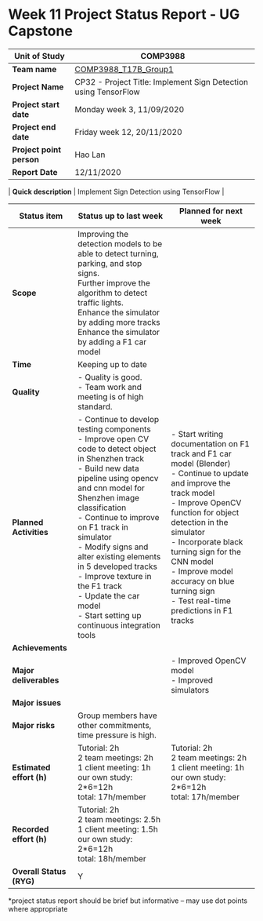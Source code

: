 # Week 11 Project Status Report - UG Capstone

| **Unit of Study**        | COMP3988                                                                      |
| ------------------------ | ----------------------------------------------------------------------------- |
| **Team name**            | [COMP3988_T17B_Group1](https://bitbucket.org/RobertJia/comp3988_t17b_group1/) |
| **Project Name**         | CP32 - Project Title: Implement Sign Detection using TensorFlow               |
| **Project start date**   | Monday week 3, 11/09/2020                                                     |
| **Project end date**     | Friday week 12, 20/11/2020                                                    |
| **Project point person** | Hao Lan                                                                       |
| **Report Date**          | 12/11/2020                                                                    |

 

| **Quick description** | Implement Sign Detection using TensorFlow |

 

| **Status item**          | **Status up to last week**                                                                                                                                                                                                                                                                                                                                                                                                              | **Planned for next week**                                                                                                                                                                                                                                                                                                                       |
| ------------------------ | --------------------------------------------------------------------------------------------------------------------------------------------------------------------------------------------------------------------------------------------------------------------------------------------------------------------------------------------------------------------------------------------------------------------------------------- | ----------------------------------------------------------------------------------------------------------------------------------------------------------------------------------------------------------------------------------------------------------------------------------------------------------------------------------------------- |
| **Scope**                | Improving the detection models to be able to detect turning, parking, and stop signs.<br>Further improve the algorithm to detect traffic lights.<br>Enhance the simulator by adding more tracks<br>Enhance the simulator by adding a F1 car model                                                                                                                                                                                       |                                                                                                                                                                                                                                                                                                                                                 |
| **Time**                 | Keeping up to date                                                                                                                                                                                                                                                                                                                                                                                                                      |                                                                                                                                                                                                                                                                                                                                                 |
| **Quality**              | - Quality is good.<br>- Team work and meeting is of high standard.                                                                                                                                                                                                                                                                                                                                                                      |                                                                                                                                                                                                                                                                                                                                                 |
| **Planned Activities**   | - Continue to develop testing components<br>- Improve open CV code to detect object in Shenzhen track<br>- Build new data pipeline using opencv and cnn model for Shenzhen image classification<br>- Continue to improve on F1 track in simulator<br>- Modify signs and alter existing elements in 5 developed tracks<br>- Improve texture in the F1 track<br>- Update the car model<br>- Start setting up continuous integration tools | - Start writing documentation on F1 track and F1 car model (Blender)<br>- Continue to update and improve the track model<br>- Improve OpenCV function for object detection in the simulator<br>- Incorporate black turning sign for the CNN model<br>- Improve model accuracy on blue turning sign<br>- Test real-time predictions in F1 tracks |
| **Achievements**         |                                                                                                                                                                                                                                                                                                                                                                                                                                         |                                                                                                                                                                                                                                                                                                                                                 |
| **Major deliverables**   |                                                                                                                                                                                                                                                                                                                                                                                                                                         | - Improved OpenCV model<br>- Improved simulators                                                                                                                                                                                                                                                                                                |
| **Major issues**         |                                                                                                                                                                                                                                                                                                                                                                                                                                         |                                                                                                                                                                                                                                                                                                                                                 |
| **Major risks**          | Group members have other commitments, time pressure is high.                                                                                                                                                                                                                                                                                                                                                                            |                                                                                                                                                                                                                                                                                                                                                 |
| **Estimated effort (h)** | Tutorial: 2h<br>2 team meetings: 2h<br>1 client meeting: 1h<br>our own study: 2*6=12h<br>total: 17h/member                                                                                                                                                                                                                                                                                                                              | Tutorial: 2h<br>2 team meetings: 2h<br>1 client meeting: 1h<br>our own study: 2*6=12h<br>total: 17h/member                                                                                                                                                                                                                                      |
| **Recorded effort (h)**  | Tutorial: 2h<br>2 team meetings: 2.5h<br>1 client meeting: 1.5h<br>our own study: 2*6=12h<br>total: 18h/member                                                                                                                                                                                                                                                                                                                          |                                                                                                                                                                                                                                                                                                                                                 |
| **Overall Status (RYG)** | Y                                                                                                                                                                                                                                                                                                                                                                                                                                       |                                                                                                                                                                                                                                                                                                                                                 |

 
*project status report should be brief but informative – may use dot points where appropriate